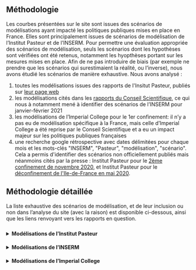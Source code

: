 <link href="_assets/image.css" rel="stylesheet">
<style>
.tooltip {
  position: relative;
  display: inline-block;
  text-decoration: none;
  padding: 10px 0;

}

.tooltip .tooltiptext {
  visibility: hidden;
  width: 120px;
  background-color: black;
  color: #fff;
  text-align: center;
  border-radius: 6px;
  padding: 10px 10px;
  position: absolute;
  z-index: 1;
  bottom: 150%;
  left: 50%;
  margin-left: -60px;
}

.tooltip .tooltiptext::after {
  content: "";
  position: absolute;
  top: 100%;
  left: 50%;
  margin-left: -5px;
  border-width: 5px;
  border-style: solid;
  border-color: black transparent transparent transparent;
}

.tooltip:hover .tooltiptext {
  visibility: visible;
}
</style>

## Méthodologie

Les courbes présentées sur le site sont issues des scénarios de modélisations ayant impacté les politiques publiques mises en place en France. Elles sont principalement issues de scénarios de modélisation de l’Institut Pasteur et de l’INSERM. 
Pour permettre une évaluation appropriée des scénarios de modélisation, seuls les scénarios dont les hypothèses sont vérifiées ont été retenus, notamment les hyopthèses portant sur les mesures mises en place. 
Afin de ne pas introduire de biais (par exemple ne prendre que les scénarios qui surestimaient la réalité, ou l’inverse), nous avons étudié les scénarios de manière exhaustive. 
Nous avons analysé :

1. toutes les modélisations issues des rapports de l'Insitut Pasteur, publiés sur <a href = "https://modelisation-covid19.pasteur.fr/">leur page web</a> 
2. les modélisations cités dans les <a href = "https://solidarites-sante.gouv.fr/actualites/presse/dossiers-de-presse/article/conseil-scientifique-covid-19"> rapports du Conseil Scientifique</a>, ce qui nous à notamment mené à identifier des scénarios de l’INSERM pour janvier-février 2021
3. les modélisations de l’Imperial College pour le 1er confinement: il n’y a pas eu de modélisation spécifique à la France, mais celle d’Imperial College a été reprise par le Conseil Scientifique et a eu un impact majeur sur les politiques publiques françaises 
4. une recherche google rétrospective avec dates délimitées pour chaque mois et les mots-clés "INSERM", "Pasteur", "modélisation", "scénario". Cela a permis d'identifier des scénarios non officiellement publiés mais néanmoins cités par la presse : Institut Pasteur pour le <a href = "https://www.lesechos.fr/economie-france/social/covid-la-decrue-dans-les-services-de-reanimation-esperee-en-france-dans-une-dizaine-de-jours-1261656">2ème confinement de novembre 2020</a>, et Institut Pasteur pour le <a href = "https://www.lesechos.fr/idees-debats/editos-analyses/pourquoi-philippe-a-douche-les-francais-1199309">déconfinement de l'Ile-de-France en mai 2020</a>.

## Méthodologie détaillée

La liste exhaustive des scénarios de modélisation, et de leur inclusion ou non dans l’analyse du site (avec la raison) est disponible ci-dessous, ainsi que les liens renvoyant vers les rapports en question.

<details><summary><b><div class="tooltip">Modélisations de l’Institut Pasteur
</div></b></summary>
<p>
  
<ul>
  <li><a href = "https://www.lesechos.fr/idees-debats/editos-analyses/pourquoi-philippe-a-douche-les-francais-1199309">29 avril 2020</a> : inclus (non officiellement publié mais retranscrit par la presse)</li>
  <li><a href = "https://www.google.com/url?sa=t&rct=j&q=&esrc=s&source=web&cd=&ved=2ahUKEwiKi_Kpje71AhUBzhoKHc1SCagQFnoECAQQAQ&url=https%3A%2F%2Fwww.sdbio.eu%2Fimages%2Facymailing%2FSimulations%2520Institut%2520Pasteur%252025%252009%25202020.pdf&usg=AOvVaw1lVRUxNtDL5FaIPO_HIH4g">25 septembre 2020</a> : exclu (des mesures ont été prises en septembre, les scénarios ne sont donc plus comparable avec la réalité)</li>
  <li><a href = "https://www.lesechos.fr/economie-france/social/covid-la-decrue-dans-les-services-de-reanimation-esperee-en-france-dans-une-dizaine-de-jours-1261656">30 octobre 2020</a> : inclus (ce sont les modélisations du 2ème confinement, non publiées sur le site de l’Institut Pasteur mais retranscrites par la presse)</li>
  <li><a href = "https://modelisation-covid19.pasteur.fr/variant/RapportInstitutPasteur_variants_8fevrier2021.pdf">8 février 2021</a> : inclus</li>
  <li><a href = "https://hal-pasteur.archives-ouvertes.fr/pasteur-03149525">23 février 2021</a> : inclus</li>
  <li><a href = "https://www.eurosurveillance.org/content/10.2807/1560-7917.ES.2021.26.9.2100133">29 mars 2021</a> : pas de scénario dans le rapport</li>
  <li><a href = "https://www.thelancet.com/journals/eclinm/article/PIIS2589-5370(21)00281-9/fulltext">6 avril 2021</a> : exclu (les courbes présentées sont un contrefactuel de l'évolution épidémique en l'absence de vaccination)</li>
  <li><a href = "https://modelisation-covid19.pasteur.fr/loosening/Scenarios_de_levee_des_mesures_de_freinage_20210426.pdf">26 avril 2021</a> : inclus </li>
  <li><a href = "https://modelisation-covid19.pasteur.fr/loosening/Mise_a_jour_scenarios_de_levee_des_mesures_de_freinage_20210521.pdf">21 mai 2021</a> : exclus (apparition du variant Delta non pris en compte dans les modélisations)</li>
  <li><a href = "https://modelisation-covid19.pasteur.fr/variant/Institut_Pasteur_dynamique_du_variant_Delta_en_France_metropolitaine_20210709.pdf">9 juillet 2021</a> : exclus (la mise en place du pass sanitaire n’était pas incluse dans les hypothèses de modélisation, les scénarios ne sont donc plus comparable avec la réalité)</li>
  <li><a href = "https://modelisation-covid19.pasteur.fr/variant/Institut_Pasteur_Acceleration_vaccination_et_Delta_20210726.pdf">26 juillet 2021</a> : inclus (les scénarios prennent en compte la mise en place du pass)</li>
  <li><a href = "https://modelisation-covid19.pasteur.fr/variant/InstitutPasteur_Dynamiques_regionales_des_hospitalisations_20210805.pdf">5 août 2021</a> : inclus (les scénarios prennent en compte la mise en place du pass sanitaire)</li>
  <li><a href = "https://hal-pasteur.archives-ouvertes.fr/pasteur-03272638v2">6 septembre 2021</a> : pas de scénarios dans le rapport</li>
  <li><a href = "https://modelisation-covid19.pasteur.fr/scenarios/InstitutPasteur_scenariosCOVID19AutomneHiver_2021.pdf">4 octobre 2021</a> : inclus</li>
  <li><a href = "https://modelisation-covid19.pasteur.fr/scenarios/Institut_Pasteur_diminution_de_limmunit%C3%A9_et_rappel_20211129.pdf">29 novembre 2021</a> : exclus (impact du variant Omicron 2 semaines plus tard, qui n'était pas pris en compte dans les modélisations). Nous avons tout de même pu comparer les projections à court terme durant la courte fenêtre de 2 semaines avant que le variant Omicron vienne fausser les résulats.</li>
  <li><a href = "https://modelisation-covid19.pasteur.fr/scenarios/Institut_Pasteur_Complement_rapport_rappel_20211202.pdf">2 décembre 2021</a> : exclus (impact du variant Omicron 2 semaines plus tard, qui n'était pas pris en compte dans les modélisations). Nous avons tout de même pu comparer les projections à court terme durant la courte fenêtre de 2 semaines avant que le variant Omicron vienne fausser les résulats. </li>
  <li><a href = "https://modelisation-covid19.pasteur.fr/variant/Institut_Pasteur_Impact_dOmicron_sur_lepidemie_francaise_20211227.pdf">27 décembre 2021</a> : pas encore analysé, le sera quand il y aura suffisamment de recul</li>
  <li><a href = "https://modelisation-covid19.pasteur.fr/variant/InstitutPasteur_Complement_Analyse_Impact_Omicron_20220107_corrige.pdf">7 janvier 2021</a> : pas encore analysé, le sera quand il y aura suffisamment de recul</li>
</ul>
  

</p>
</details>


<details><summary><b><div class="tooltip">Modélisations de l’INSERM
</div></b></summary>
<p>
<ul>
  <li>modélisations de janvier-février 2021: inclues car apparaissant dans le <a href="https://solidarites-sante.gouv.fr/IMG/pdf/note_eclairage_variants_modelisation_29_janvier_2021.pdf">rapport du Conseil Scientifique</a> du 29 janvier 2021 suggérant l’instauration d’un confinement strict. Elles ont également été diffusées dans la presse.</li>
  <li><a href = "https://www.epicx-lab.com/uploads/9/6/9/4/9694133/inserm_covid-19-voc_dominance-20210116.pdf">16 janvier 2021</a></li>
  <li><a href = "www.epicx-lab.com/uploads/9/6/9/4/9694133/inserm-covid-19-voc-lockdown-20210202.pdf">2 février 2021</a></li>
  <li><a href = "https://www.epicx-lab.com/uploads/9/6/9/4/9694133/inserm_covid-19-voc_socialdistancing-20210214.pdf">14 février 2021</a></li>
</ul>

</p>
</details>

<details><summary><b><div class="tooltip">Modélisations de l’Imperial College
</div></b></summary>
<p>
<ul>
  <li><a href = "https://www.imperial.ac.uk/mrc-global-infectious-disease-analysis/covid-19/report-12-global-impact-covid-19/">modélisations du rapport 12</a>, et notamment son <a href = "https://www.imperial.ac.uk/media/imperial-college/medicine/mrc-gida/Imperial-College-COVID19-Global-unmitigated-mitigated-suppression-scenarios.xlsx">appendice</a>: inclues car cités comme argument majeur en faveur du confinement dans le <a href="https://solidarites-sante.gouv.fr/IMG/pdf/note_eclairage_variants_modelisation_29_janvier_2021.pdf">rapport du Conseil Scientifique</a> du 12 mars 2020. Il a aussi été cité par de nombreux médias comme ayant été un argument décivif pour trancher en faveur du confinement, par exemple dans <a href = "https://www.lemonde.fr/planete/article/2020/03/15/coronavirus-les-simulations-alarmantes-des-epidemiologistes-pour-la-france_6033149_3244.html">Le Monde</a> ou dans <a href = "https://www.liberation.fr/evenements-libe/2020/03/16/l-urgence-eviter-la-saturation-des-services-de-sante_1781988/">Libération</a>  </li>
</ul>

</p>
</details>
